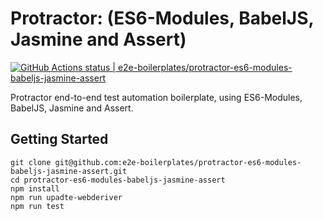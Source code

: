 # Protractor: (ES6-Modules, BabelJS, Jasmine and Assert)

[![GitHub Actions status | e2e-boilerplates/protractor-es6-modules-babeljs-jasmine-assert](https://github.com/e2e-boilerplates/protractor-es6-modules-babeljs-jasmine-assert/workflows/protractor-es6-modules-babeljs-jasmine-assert/badge.svg)](https://github.com/e2e-boilerplates/protractor-es6-modules-babeljs-jasmine-assert/actions?workflow=protractor-es6-modules-babeljs-jasmine-assert)

Protractor end-to-end test automation boilerplate, using ES6-Modules, BabelJS, Jasmine and Assert.

## Getting Started

    git clone git@github.com:e2e-boilerplates/protractor-es6-modules-babeljs-jasmine-assert.git
    cd protractor-es6-modules-babeljs-jasmine-assert
    npm install
    npm run upadte-webderiver
    npm run test
